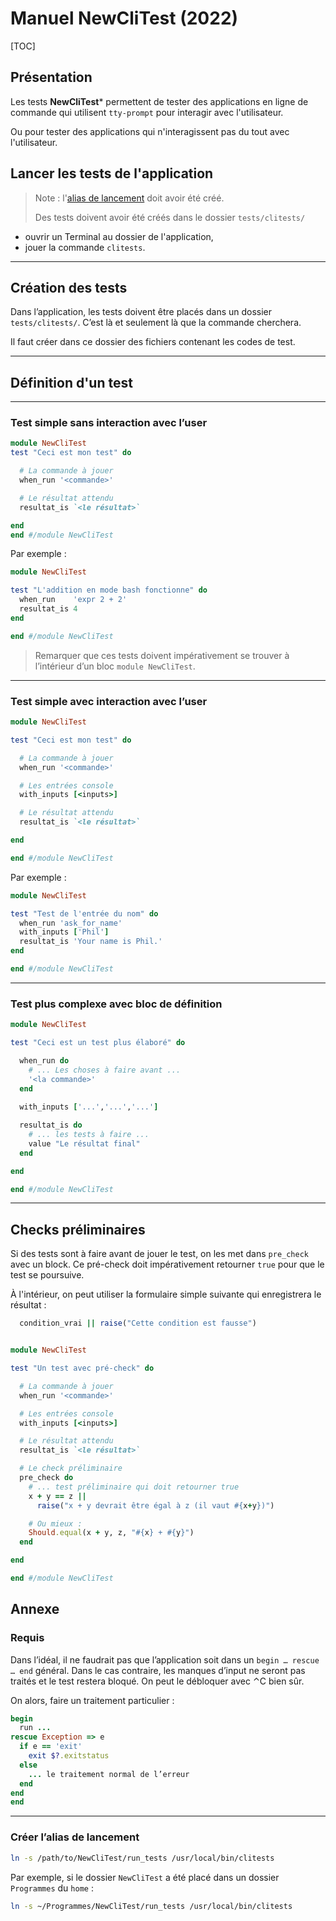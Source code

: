 # Manuel NewCliTest (2022)

[TOC]

## Présentation

Les tests **NewCliTest*** permettent de tester des applications en ligne de commande qui utilisent `tty-prompt` pour interagir avec l'utilisateur. 

Ou pour tester des applications qui n'interagissent pas du tout avec l'utilisateur.

## Lancer les tests de l'application

> Note : l'[alias de lancement](#create_alias) doit avoir été créé.
>
> Des tests doivent avoir été créés dans le dossier `tests/clitests/`

* ouvrir un Terminal au dossier de l'application,
* jouer la commande `clitests`.

---

## Création des tests

Dans l’application, les tests doivent être placés dans un dossier `tests/clitests/`. C’est là et seulement là que la commande cherchera.

Il faut créer dans ce dossier des fichiers contenant les codes de test.

---

## Définition d'un test

---

### Test simple sans interaction avec l’user

~~~ruby
module NewCliTest
test "Ceci est mon test" do

  # La commande à jouer
  when_run '<commande>'

  # Le résultat attendu
  resultat_is `<le résultat>`

end
end #/module NewCliTest

~~~

Par exemple :

~~~ruby
module NewCliTest

test "L'addition en mode bash fonctionne" do
  when_run    'expr 2 + 2'
  resultat_is 4
end

end #/module NewCliTest

~~~

> Remarquer que ces tests doivent impérativement se trouver à l’intérieur d’un bloc `module NewCliTest`.



---

### Test simple avec interaction avec l’user

~~~ruby
module NewCliTest

test "Ceci est mon test" do

  # La commande à jouer
  when_run '<commande>'

  # Les entrées console
  with_inputs [<inputs>]

  # Le résultat attendu
  resultat_is `<le résultat>`

end

end #/module NewCliTest

~~~

Par exemple :

~~~ruby
module NewCliTest

test "Test de l'entrée du nom" do
  when_run 'ask_for_name'
  with_inputs ['Phil']
  resultat_is 'Your name is Phil.'
end

end #/module NewCliTest

~~~



---

### Test plus complexe avec bloc de définition




~~~ruby
module NewCliTest

test "Ceci est un test plus élaboré" do

  when_run do
    # ... Les choses à faire avant ...
    '<la commande>'
  end
  
  with_inputs ['...','...','...']

  resultat_is do
    # ... les tests à faire ...
    value "Le résultat final"
  end

end

end #/module NewCliTest
~~~

---

## Checks préliminaires

Si des tests sont à faire avant de jouer le test, on les met dans `pre_check` avec un block. Ce pré-check doit impérativement retourner `true` pour que le test se poursuive.

À l'intérieur, on peut utiliser la formulaire simple suivante qui enregistrera le résultat :

~~~ruby
  condition_vrai || raise("Cette condition est fausse")
~~~

~~~ruby

module NewCliTest

test "Un test avec pré-check" do

  # La commande à jouer
  when_run '<commande>'

  # Les entrées console
  with_inputs [<inputs>]

  # Le résultat attendu
  resultat_is `<le résultat>`

  # Le check préliminaire
  pre_check do 
    # ... test préliminaire qui doit retourner true
    x + y == z ||
      raise("x + y devrait être égal à z (il vaut #{x+y})")

    # Ou mieux :
    Should.equal(x + y, z, "#{x} + #{y}")
  end

end

end #/module NewCliTest
~~~



## Annexe

### Requis

Dans l’idéal, il ne faudrait pas que l’application soit dans un `begin … rescue … end` général. Dans le cas contraire, les manques d’input ne seront pas traités et le test restera bloqué. On peut le débloquer avec ⌃C bien sûr.

On alors, faire un traitement particulier :

~~~ruby
begin
  run ...
rescue Exception => e
  if e == 'exit'
    exit $?.exitstatus
  else
    ... le traitement normal de l’erreur
  end
end
end
~~~



---

<a name="create_alias"></a>

### Créer l’alias de lancement

~~~bash
ln -s /path/to/NewCliTest/run_tests /usr/local/bin/clitests
~~~

Par exemple, si le dossier `NewCliTest` a été placé dans un dossier `Programmes` du `home` : 

~~~bash
ln -s ~/Programmes/NewCliTest/run_tests /usr/local/bin/clitests
~~~


